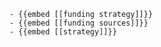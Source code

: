 	- {{embed [[funding strategy]]}}
	- {{embed [[funding sources]]}}
	- {{embed [[strategy]]}}












